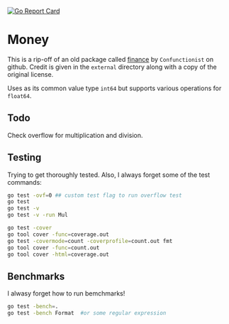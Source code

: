 
[![Go Report Card](https://goreportcard.com/badge/github.com/jbowles/money)](https://goreportcard.com/report/github.com/jbowles/money)
# Money


This is a rip-off of an old package called [finance](https://github.com/Confunctionist/finance) by `Confunctionist` on github. Credit is given in the `external` directory along with a copy of the original license.

Uses as its common value type `int64` but supports various operations for `float64`.


## Todo
Check overflow for multiplication and division.


## Testing
Trying to get thoroughly tested. Also, I always forget some of the test commands:

```sh
go test -ovf=0 ## custom test flag to run overflow test
go test
go test -v
go test -v -run Mul

go test -cover
go tool cover -func=coverage.out
go test -covermode=count -coverprofile=count.out fmt
go tool cover -func=count.out
go tool cover -html=coverage.out
```


## Benchmarks
I alwasy forget how to run bemchmarks!

```sh
go test -bench=.
go test -bench Format  #or some regular expression
```

